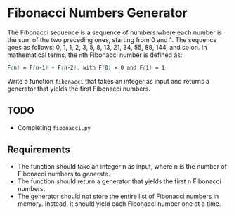 # Fibonacci Numbers Generator

The Fibonacci sequence is a sequence of numbers where each number is the sum of the two preceding ones, starting from 0 and 1. The sequence goes as follows: 0, 1, 1, 2, 3, 5, 8, 13, 21, 34, 55, 89, 144, and so on. In mathematical terms, the `n`th Fibonacci number is defined as:

```scss
F(n) = F(n-1) + F(n-2), with F(0) = 0 and F(1) = 1
```

Write a function `fibonacci` that takes an integer as input and returns a generator that yields the first Fibonacci numbers.

## TODO

- Completing `fibonacci.py`

## Requirements

- The function should take an integer n as input, where n is the number of Fibonacci numbers to generate.
- The function should return a generator that yields the first n Fibonacci numbers.
- The generator should not store the entire list of Fibonacci numbers in memory. Instead, it should yield each Fibonacci number one at a time.
